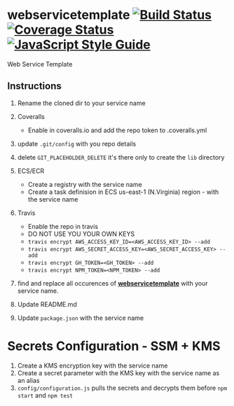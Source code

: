 # webservicetemplate [![Build Status](https://travis-ci.com/datreeio/webservicetemplate.svg?token=KvsTPtKkzmpHyqnKzvpx&branch=master)](https://travis-ci.com/datreeio/webservicetemplate) [![Coverage Status](https://coveralls.io/repos/github/datreeio/webservicetemplate/badge.svg?branch=align-api&t=Pwy3wh)](https://coveralls.io/github/datreeio/webservicetemplate?branch=align-api) [![JavaScript Style Guide](https://img.shields.io/badge/code_style-standard-brightgreen.svg)](https://standardjs.com)

Web Service Template

## Instructions

1.  Rename the cloned dir to your service name
1.  Coveralls
    * Enable in coveralls.io and add the repo token to .coveralls.yml
1.  update `.git/config` with you repo details
1.  delete `GIT_PLACEHOLDER_DELETE` it's there only to create the `lib` directory
1.  ECS/ECR
    * Create a registry with the service name
    * Create a task definision in ECS us-east-1 (N.Virginia) region - with the service name
1.  Travis

    * Enable the repo in travis
    * DO NOT USE YOU YOUR OWN KEYS
    * `travis encrypt AWS_ACCESS_KEY_ID=<AWS_ACCESS_KEY_ID> --add`
    * `travis encrypt AWS_SECRET_ACCESS_KEY=<AWS_SECRET_ACCESS_KEY> --add`
    * `travis encrypt GH_TOKEN=<GH_TOKEN> --add`
    * `travis encrypt NPM_TOKEN=<NPM_TOKEN> --add`

1.  find and replace all occurences of [**webservicetemplate**](https://github.com/datreeio/webservicetemplate/search?q=webservicetemplate&projid=github.com%2Fdatreeio%2Fwebservicetemplate&searchType=code) with your service name.
1.  Update README.md
1.  Update `package.json` with the service name

# Secrets Configuration - SSM + KMS

1.  Create a KMS encryption key with the service name
1.  Create a secret parameter with the KMS key with the service name as an alias
1.  `config/configuration.js` pulls the secrets and decrypts them before `npm start` and `npm test`
